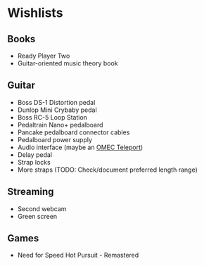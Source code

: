 # Wishlists

## Books

- Ready Player Two
- Guitar-oriented music theory book

## Guitar

- Boss DS-1 Distortion pedal
- Dunlop Mini Crybaby pedal
- Boss RC-5 Loop Station
- Pedaltrain Nano+ pedalboard
- Pancake pedalboard connector cables
- Pedalboard power supply
- Audio interface (maybe an [OMEC Teleport](https://orangeamps.com/omec-teleport/#overview))
- Delay pedal
- Strap locks
- More straps (TODO: Check/document preferred length range)

## Streaming

- Second webcam
- Green screen

## Games

- Need for Speed Hot Pursuit - Remastered
